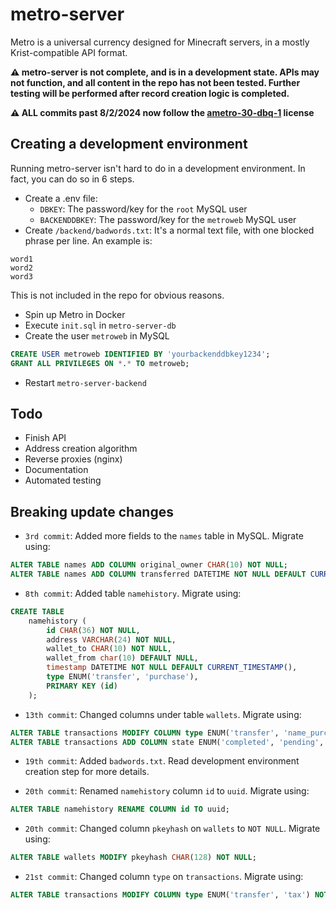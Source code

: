 # metro-server
Metro is a universal currency designed for Minecraft servers, in a mostly Krist-compatible API format.

**⚠️ metro-server is not complete, and is in a development state. APIs may not function, and all content in the repo has not been tested. Further testing will be performed after record creation logic is completed.**

**⚠️ ALL commits past 8/2/2024 now follow the [ametro-30-dbq-1](LICENSE.md) license**

## Creating a development environment
Running metro-server isn't hard to do in a development environment. In fact, you can do so in 6 steps.
- Create a .env file:
    - `DBKEY`: The password/key for the `root` MySQL user
    - `BACKENDDBKEY`: The password/key for the `metroweb` MySQL user
- Create `/backend/badwords.txt`:
It's a normal text file, with one blocked phrase per line. An example is:
```
word1
word2
word3
```
This is not included in the repo for obvious reasons.
- Spin up Metro in Docker
- Execute `init.sql` in `metro-server-db`
- Create the user `metroweb` in MySQL
```sql
CREATE USER metroweb IDENTIFIED BY 'yourbackenddbkey1234';
GRANT ALL PRIVILEGES ON *.* TO metroweb;
```
- Restart `metro-server-backend`

## Todo
- Finish API
- Address creation algorithm
- Reverse proxies (nginx)
- Documentation
- Automated testing


## Breaking update changes

- `3rd commit`: Added more fields to the `names` table in MySQL. Migrate using:
```sql
ALTER TABLE names ADD COLUMN original_owner CHAR(10) NOT NULL;
ALTER TABLE names ADD COLUMN transferred DATETIME NOT NULL DEFAULT CURRENT_TIMESTAMP();
```

- `8th commit`: Added table `namehistory`. Migrate using:
```sql
CREATE TABLE
    namehistory (
        id CHAR(36) NOT NULL,
        address VARCHAR(24) NOT NULL,
        wallet_to CHAR(10) NOT NULL,
        wallet_from char(10) DEFAULT NULL,
        timestamp DATETIME NOT NULL DEFAULT CURRENT_TIMESTAMP(),
        type ENUM('transfer', 'purchase'),
        PRIMARY KEY (id)
    );
```

- `13th commit`: Changed columns under table `wallets`. Migrate using:
```sql
ALTER TABLE transactions MODIFY COLUMN type ENUM('transfer', 'name_purchase', 'name_transfer', 'tax') NOT NULL;
ALTER TABLE transactions ADD COLUMN state ENUM('completed', 'pending', 'reverted', 'held') NOT NULL DEFAULT 'pending';
```

- `19th commit`: Added `badwords.txt`. Read development environment creation step for more details.

- `20th commit`: Renamed `namehistory` column `id` to `uuid`. Migrate using:
```sql
ALTER TABLE namehistory RENAME COLUMN id TO uuid;
```

- `20th commit`: Changed column `pkeyhash` on `wallets` to `NOT NULL`. Migrate using:
```sql
ALTER TABLE wallets MODIFY pkeyhash CHAR(128) NOT NULL;
```

- `21st commit`: Changed column `type` on `transactions`. Migrate using:
```sql
ALTER TABLE transactions MODIFY COLUMN type ENUM('transfer', 'tax') NOT NULL;
```